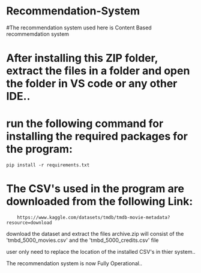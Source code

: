 # Recommendation-System

#The recommendation system used here is Content Based recommemdation system

# After installing this ZIP folder, extract the files in a folder and open the folder in VS code or any other IDE..
# run the following command for installing the required packages for the program:
    pip install -r requirements.txt   

# The CSV's used in the program are downloaded from the following Link:
        https://www.kaggle.com/datasets/tmdb/tmdb-movie-metadata?resource=download

download the dataset and extract the files
archive.zip will consist of the 'tmbd_5000_movies.csv' and the 'tmbd_5000_credits.csv' file

user only need to replace the location of the installed CSV's in thier system..

The recommendation system is now Fully Operational..
